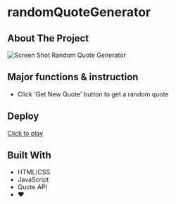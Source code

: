 # randomQuoteGenerator


<!-- ABOUT THE PROJECT -->
## About The Project


![Screen Shot](https://github.com/meowwwowo/randomQuoteGenerator/blob/main/quoteScreenShot.png)
Random Quote Generator

## Major functions & instruction

- Click 'Get New Quote' button to get a random quote

## Deploy

[Click to play](https://meowwwowo.github.io/randomQuoteGenerator/)


## Built With 

* HTML/CSS
* JavaScript
* Quote API
* ❤️



